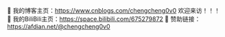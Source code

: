 🔗 我的博客主页：https://www.cnblogs.com/chengcheng0v0 欢迎来访！！！
🧨 我的BiliBili主页：https://space.bilibili.com/675279872
🧧 赞助链接：https://afdian.net/@chengcheng0v0
